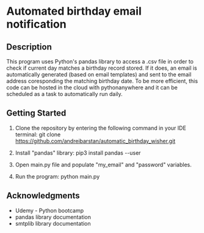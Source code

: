 # Automated birthday email notification


## Description

This program uses Python's pandas library to access a .csv file in order to check if current day matches a birthday record stored. If it does, an email is automatically generated (based on email templates) and sent to the email address coresponding the matching birthday date. To be more efficient, this code can be hosted in the cloud with pythonanywhere and it can be scheduled as a task to automatically run daily.


## Getting Started

1. Clone the repository by entering the following command in your IDE terminal:
	 git clone https://github.com/andreibarstan/automatic_birthday_wisher.git

2. Install "pandas" library:
	 pip3 install pandas --user 

3. Open main.py file and populate "my_email" and "password" variables. 

3. Run the program:
	  python main.py


## Acknowledgments

* Udemy - Python bootcamp
* pandas library documentation
* smtplib library documentation
